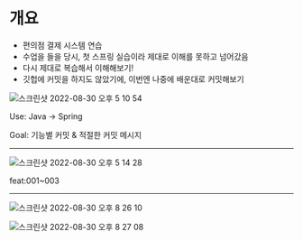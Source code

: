 # 개요

- 편의점 결제 시스템 연습
- 수업을 들을 당시, 첫 스프링 실습이라 제대로 이해를 못하고 넘어갔음
- 다시 제대로 복습해서 이해해보기!
- 깃헙에 커밋을 하지도 않았기에, 이번엔 나중에 배운대로 커밋해보기

![스크린샷 2022-08-30 오후 5 10 54](https://user-images.githubusercontent.com/100116834/187385177-86d1c0ce-1474-48a2-902a-8fcd3fec767c.png)

Use: Java -> Spring

Goal: 기능별 커밋 & 적절한 커밋 메시지

----
![스크린샷 2022-08-30 오후 5 14 28](https://user-images.githubusercontent.com/100116834/187385992-0ae35112-9e5a-45ca-b2d6-39379938a4d4.png)

feat:001~003

---
![스크린샷 2022-08-30 오후 8 26 10](https://user-images.githubusercontent.com/100116834/187425106-08d739d7-d437-4aa9-9385-03d652c45959.png)

![스크린샷 2022-08-30 오후 8 27 08](https://user-images.githubusercontent.com/100116834/187425116-bd77336b-f06c-44c4-99da-68daaac9506e.png)

